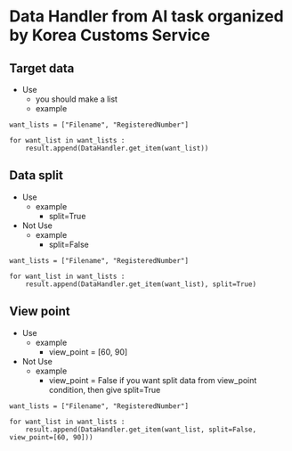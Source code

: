 # Data Handler from AI task organized by Korea Customs Service

## Target data
- Use
    - you should make a list
    - example
```
want_lists = ["Filename", "RegisteredNumber"]

for want_list in want_lists :
    result.append(DataHandler.get_item(want_list))
```

## Data split
- Use
    - example
        - split=True
- Not Use
    - example
        - split=False
```
want_lists = ["Filename", "RegisteredNumber"]

for want_list in want_lists :
    result.append(DataHandler.get_item(want_list), split=True)
```

## View point
- Use
    - example
        - view_point = [60, 90]
- Not Use
    - example
        - view_point = False
if you want split data from view_point condition, then give split=True
```
want_lists = ["Filename", "RegisteredNumber"]

for want_list in want_lists :
    result.append(DataHandler.get_item(want_list, split=False, view_point=[60, 90]))
```

